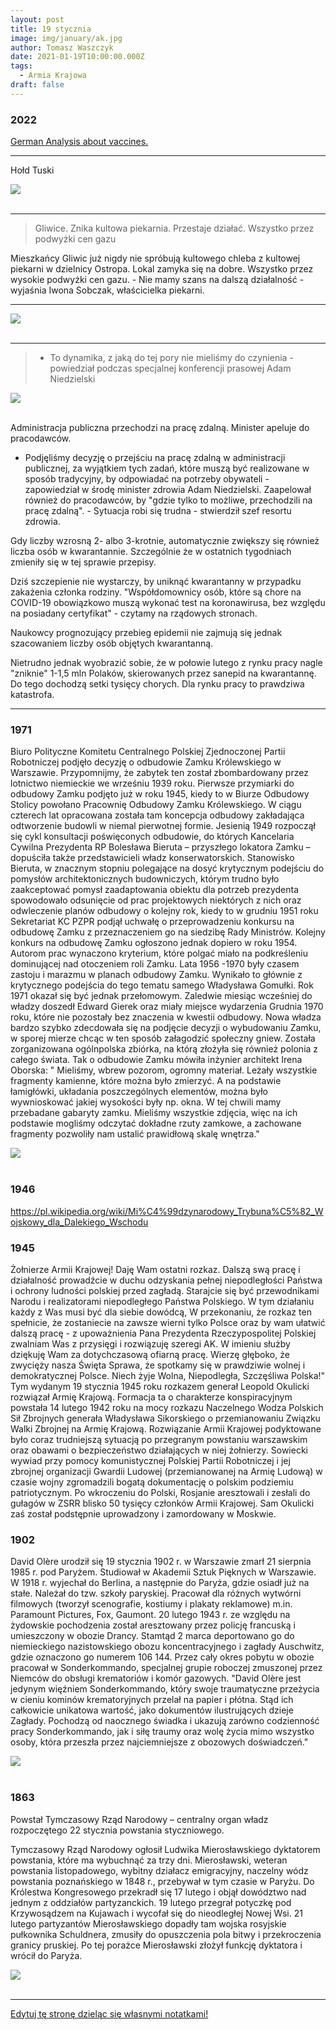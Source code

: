 ```yaml
---
layout: post
title: 19 stycznia
image: img/january/ak.jpg
author: Tomasz Waszczyk
date: 2021-01-19T10:00:00.000Z
tags:
  - Armia Krajowa
draft: false  
---
```


### 2022

<a href="./documents/january/GermanAnalysis.pdf" target="_blank">German Analysis about vaccines.</a>

---

Hołd Tuski

<img src="./img/january/holdtuski.jpeg"><br><br>

---

> Gliwice. Znika kultowa piekarnia. Przestaje działać. Wszystko przez podwyżki cen gazu 

Mieszkańcy Gliwic już nigdy nie spróbują kultowego chleba z kultowej piekarni w dzielnicy Ostropa. Lokal zamyka się na dobre. Wszystko przez wysokie podwyżki cen gazu. - Nie mamy szans na dalszą działalność - wyjaśnia Iwona Sobczak, właścicielka piekarni.

---

<img src="./img/january/dobrazmiana.jpg"><br><br>

---

> - To dynamika, z jaką do tej pory nie mieliśmy do czynienia - powiedział podczas specjalnej konferencji prasowej Adam Niedzielski

<img src="./img/january/piatafala.jpg"><br><br>

Administracja publiczna przechodzi na pracę zdalną. Minister apeluje do pracodawców.

- Podjęliśmy decyzję o przejściu na pracę zdalną w administracji publicznej, za wyjątkiem tych zadań, które muszą być realizowane w sposób tradycyjny, by odpowiadać na potrzeby obywateli - zapowiedział w środę minister zdrowia Adam Niedzielski. Zaapelował również do pracodawców, by "gdzie tylko to możliwe, przechodzili na pracę zdalną". - Sytuacja robi się trudna - stwierdził szef resortu zdrowia.

Gdy liczby wzrosną 2- albo 3-krotnie, automatycznie zwiększy się również liczba osób w kwarantannie. Szczególnie że w ostatnich tygodniach zmieniły się w tej sprawie przepisy.

Dziś szczepienie nie wystarczy, by uniknąć kwarantanny w przypadku zakażenia członka rodziny. "Współdomownicy osób, które są chore na COVID-19 obowiązkowo muszą wykonać test na koronawirusa, bez względu na posiadany certyfikat" - czytamy na rządowych stronach.

Naukowcy prognozujący przebieg epidemii nie zajmują się jednak szacowaniem liczby osób objętych kwarantanną.

Nietrudno jednak wyobrazić sobie, że w połowie lutego z rynku pracy nagle "zniknie" 1-1,5 mln Polaków, skierowanych przez sanepid na kwarantannę. Do tego dochodzą setki tysięcy chorych. Dla rynku pracy to prawdziwa katastrofa.

---

### 1971

Biuro Polityczne Komitetu Centralnego Polskiej Zjednoczonej Partii Robotniczej podjęło decyzję o odbudowie Zamku Królewskiego w Warszawie.
Przypomnijmy, że zabytek ten został zbombardowany przez lotnictwo niemieckie we wrześniu 1939 roku.
Pierwsze przymiarki do odbudowy Zamku podjęto już w roku 1945, kiedy to w Biurze Odbudowy Stolicy powołano Pracownię Odbudowy Zamku Królewskiego. W ciągu czterech lat opracowana została tam koncepcja odbudowy zakładająca odtworzenie budowli w niemal pierwotnej formie. Jesienią 1949 rozpoczął się cykl konsultacji poświęconych odbudowie, do których Kancelaria Cywilna Prezydenta RP Bolesława Bieruta – przyszłego lokatora Zamku – dopuściła także przedstawicieli władz konserwatorskich. Stanowisko Bieruta, w znacznym stopniu polegające na dosyć krytycznym podejściu do pomysłów architektonicznych budowniczych, którym trudno było zaakceptować pomysł zaadaptowania obiektu dla potrzeb prezydenta spowodowało odsunięcie od prac projektowych niektórych z nich oraz odwleczenie planów odbudowy o kolejny rok, kiedy to w grudniu 1951 roku Sekretariat KC PZPR podjął uchwałę o przeprowadzeniu konkursu na odbudowę Zamku z przeznaczeniem go na siedzibę Rady Ministrów. Kolejny konkurs na odbudowę Zamku ogłoszono jednak dopiero w roku 1954. Autorom prac wynaczono kryterium, które polgać miało na podkreśleniu dominującej nad otoczeniem roli Zamku.
Lata 1956 -1970 były czasem zastoju i marazmu w planach odbudowy Zamku. Wynikało to głównie z krytycznego podejścia do tego tematu samego Władysława Gomułki. Rok 1971 okazał się być jednak przełomowym. Zaledwie miesiąc wcześniej do władzy doszedł Edward Gierek oraz miały miejsce wydarzenia Grudnia 1970 roku, które nie pozostały bez znaczenia w kwestii odbudowy. Nowa władza bardzo szybko zdecdowała się na podjęcie decyzji o wybudowaniu Zamku, w sporej mierze chcąc w ten sposób załagodzić społeczny gniew. Została zorganizowana ogólnpolska zbiórka, na którą złożyła się również polonia z całego świata.
Tak o odbudowie Zamku mówiła inżynier architekt Irena Oborska:
" Mieliśmy, wbrew pozorom, ogromny materiał. Leżały wszystkie fragmenty kamienne, które można było zmierzyć. A na podstawie łamigłówki, układania poszczególnych elementów, można było wywnioskować jakiej wysokości były np. okna. W tej chwili mamy przebadane gabaryty zamku. Mieliśmy wszystkie zdjęcia, więc na ich podstawie mogliśmy odczytać dokładne rzuty zamkowe, a zachowane fragmenty pozwoliły nam ustalić prawidłową skalę wnętrza."

<img src="./img/january/zamek.jpg"/><br><br>

### 1946

https://pl.wikipedia.org/wiki/Mi%C4%99dzynarodowy_Trybuna%C5%82_Wojskowy_dla_Dalekiego_Wschodu

### 1945

Żołnierze Armii Krajowej! Daję Wam ostatni rozkaz. Dalszą swą pracę i działalność prowadźcie w duchu odzyskania pełnej niepodległości Państwa i ochrony ludności polskiej przed zagładą. Starajcie się być przewodnikami Narodu i realizatorami niepodległego Państwa Polskiego. W tym działaniu każdy z Was musi być dla siebie dowódcą,
W przekonaniu, że rozkaz ten spełnicie, że zostaniecie na zawsze wierni tylko Polsce oraz by wam ułatwić dalszą pracę - z upoważnienia Pana Prezydenta Rzeczypospolitej Polskiej zwalniam Was z przysięgi i rozwiązuję szeregi AK. W imieniu służby dziękuję Wam za dotychczasową ofiarną pracę. Wierzę głęboko, że zwycięży nasza Święta Sprawa, że spotkamy się w prawdziwie wolnej i demokratycznej Polsce. Niech żyje Wolna, Niepodległa, Szczęśliwa Polska!"
Tym wydanym 19 stycznia 1945 roku rozkazem generał Leopold Okulicki rozwiązał Armię Krajową.
Formacja ta o charakterze konspiracyjnym powstała 14 lutego 1942 roku na mocy rozkazu Naczelnego Wodza Polskich Sił Zbrojnych generała Władysława Sikorskiego o przemianowaniu Związku Walki Zbrojnej na Armię Krajową.
Rozwiązanie Armii Krajowej podyktowane było coraz trudniejszą sytuacją po przegranym powstaniu warszawskim oraz obawami o bezpieczeństwo działających w niej żołnierzy. Sowiecki wywiad przy pomocy komunistycznej Polskiej Partii Robotniczej i jej zbrojnej organizacji Gwardii Ludowej (przemianowanej na Armię Ludową) w czasie wojny zgromadzili bogatą dokumentację o polskim podziemiu patriotycznym. Po wkroczeniu do Polski, Rosjanie aresztowali i zesłali do gułagów w ZSRR blisko 50 tysięcy członków Armii Krajowej. Sam Okulicki zaś został podstępnie uprowadzony i zamordowany w Moskwie.

### 1902

David Olère urodził się 19 stycznia 1902 r. w Warszawie zmarł 21 sierpnia 1985 r. pod Paryżem. Studiował w Akademii Sztuk Pięknych w Warszawie. W 1918 r. wyjechał do Berlina, a następnie do Paryża, gdzie osiadł już na stałe. Należał do tzw. szkoły paryskiej. Pracował dla różnych wytwórni filmowych (tworzył scenografie, kostiumy i plakaty reklamowe) m.in. Paramount Pictures, Fox, Gaumont.
20 lutego 1943 r. ze względu na żydowskie pochodzenia został aresztowany przez policję francuską i umieszczony w obozie Drancy. Stamtąd 2 marca deportowano go do niemieckiego nazistowskiego obozu koncentracyjnego i zagłady Auschwitz, gdzie oznaczono go numerem 106 144. Przez cały okres pobytu w obozie pracował w Sonderkommando, specjalnej grupie roboczej zmuszonej przez Niemców do obsługi krematoriów i komór gazowych.
"David Olère jest jedynym więźniem Sonderkommando, który swoje traumatyczne przeżycia w cieniu kominów krematoryjnych przelał na papier i płótna. Stąd ich całkowicie unikatowa wartość, jako dokumentów ilustrujących dzieje Zagłady. Pochodzą od naocznego świadka i ukazują zarówno codzienność pracy Sonderkommando, jak i siłę traumy oraz wolę życia mimo wszystko osoby, która przeszła przez najciemniejsze z obozowych doświadczeń."

<img src="./img/january/olere.jpg"/><br><br>

### 1863

Powstał Tymczasowy Rząd Narodowy – centralny organ władz rozpoczętego 22 stycznia powstania styczniowego.

Tymczasowy Rząd Narodowy ogłosił Ludwika Mierosławskiego dyktatorem powstania, które ma wybuchnąć za trzy dni. Mierosławski, weteran powstania listopadowego, wybitny działacz emigracyjny, naczelny wódz powstania poznańskiego w 1848 r., przebywał w tym czasie w Paryżu. Do Królestwa Kongresowego przekradł się 17 lutego i objął dowództwo nad jednym z oddziałów partyzanckich. 19 lutego przegrał potyczkę pod Krzywosądzem na Kujawach i wycofał się do nieodległej Nowej Wsi. 21 lutego partyzantów Mierosławskiego dopadły tam wojska rosyjskie pułkownika Schuldnera, zmusiły do opuszczenia pola bitwy i przekroczenia granicy pruskiej. Po tej porażce Mierosławski złożył funkcję dyktatora i wrócił do Paryża.

<img src="./img/january/narodowy.jpg"/><br><br>

---

<a href="https://github.com/TomaszWaszczyk/historia.waszczyk.com/edit/master/src/content/january-19.md" target="_blank">Edytuj tę stronę dzieląc się własnymi notatkami!</a>
